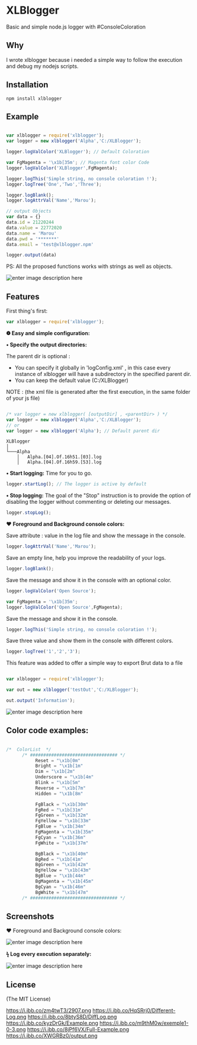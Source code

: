 # XLBlogger
Basic and simple node.js logger with #ConsoleColoration

## Why
I wrote xlblogger because i needed a simple way to follow the execution and debug my nodejs scripts.

## Installation

```console
npm install xlblogger
```

## Example

```js

var xlblogger = require('xlblogger');
var logger = new xlblogger('Alpha','C:/XLBlogger');

logger.logValColor('XLBlogger'); // Default Coloration

var FgMagenta = '\x1b[35m'; // Magenta font color Code
logger.logValColor('XLBlogger',FgMagenta);

logger.logThis('Simple string, no console coloration !');
logger.logTree('One','Two','Three');

logger.logBlank();
logger.logAttrVal('Name','Marou');

// output Objects
var data = {}
data.id = 21220244
data.value = 22772020
data.name = 'Marou'
data.pwd = '*******'
data.email = 'test@xlblogger.npm'

logger.output(data)

```

PS: All the proposed functions works with strings as well as  objects.


![enter image description here]( https://ibb.co/zm4twT3 )


## Features

First thing's first:
```js
var xlblogger = require('xlblogger');

```

__&#10049; Easy and simple configuration:__

__&#8226; Specify the output directories:__

 The parent dir is optional :

 - You can specify it globally in 'logConfig.xml' , in this case every instance of xlblogger will have a subdirectory  in the specified parent dir.
 - You can keep the default value (C:/XLBlogger)

NOTE : (the xml file is generated after the first execution, in the same folder of your js file)

```js

/* var logger = new xlblogger( [outputDir] , <parentDir> ) */
var logger = new xlblogger('Alpha','C:/XLBlogger');
// or
var logger = new xlblogger('Alpha'); // Default parent dir

```



```
XLBlogger
│
└───Alpha
    │   Alpha.[04].Of.16h51.[03].log
    │   Alpha.[04].Of.16h59.[53].log
```




__&#8226; Start logging:__
Time for you to go.
```js
logger.startLog(); // The logger is active by default
```


__&#8226; Stop logging:__
The goal of the "Stop" instruction is to provide the option of disabling the logger without commenting or deleting our messages.

```js
logger.stopLog();
```


__&#10084; Foreground and Background console colors:__

Save attribute : value in the log file and show the message in the console.

```js
logger.logAttrVal('Name','Marou');
```

 Save an empty line, help you improve the readability of your logs.

```js
logger.logBlank();
```
 Save the message and show it in the console with an optional color.
```js
logger.logValColor('Open Source');

var FgMagenta = '\x1b[35m';
logger.logValColor('Open Source',FgMagenta);

```

 Save the message and show it in the console.
```js
logger.logThis('Simple string, no console coloration !');
```

 Save three value and show them in the console with different colors.
```js
logger.logTree('1','2','3');
```

This feature was added to offer a simple way to export Brut data to a file

```js

var xlblogger = require('xlblogger');

var out = new xlblogger('testOut','C:/XLBlogger');

out.output('Information');
```

![enter image description here](https://s32.postimg.org/r8wo759s5/output.png)

## Color code examples:


```js

/*  ColorList  */
      /* ################################# */
           Reset = "\x1b[0m"
           Bright = "\x1b[1m"
           Dim = "\x1b[2m"
           Underscore = "\x1b[4m"
           Blink = "\x1b[5m"
           Reverse = "\x1b[7m"
           Hidden = "\x1b[8m"

           FgBlack = "\x1b[30m"
           FgRed = "\x1b[31m"
           FgGreen = "\x1b[32m"
           FgYellow = "\x1b[33m"
           FgBlue = "\x1b[34m"
           FgMagenta = "\x1b[35m"
           FgCyan = "\x1b[36m"
           FgWhite = "\x1b[37m"

           BgBlack = "\x1b[40m"
           BgRed = "\x1b[41m"
           BgGreen = "\x1b[42m"
           BgYellow = "\x1b[43m"
           BgBlue = "\x1b[44m"
           BgMagenta = "\x1b[45m"
           BgCyan = "\x1b[46m"
           BgWhite = "\x1b[47m"
      /* ################################# */


```




## Screenshots

❤ Foreground and Background console colors:

![enter image description here](http://s21.postimg.org/4iqob3onr/Full_Example.png)

__&#991; Log every execution separately:__

![enter image description here](https://s31.postimg.org/rybs8uqmj/Diff_Log.png)

## License
(The MIT License)



https://i.ibb.co/zm4twT3/2907.png
https://i.ibb.co/HqSRrj0/Different-Log.png
https://i.ibb.co/8btyS8D/DiffLog.png
https://i.ibb.co/kyzDrGk/Example.png
https://i.ibb.co/m9thM0w/exemple1-0-3.png
https://i.ibb.co/8jPf6VX/Full-Example.png
https://i.ibb.co/XWGRBz0/output.png
